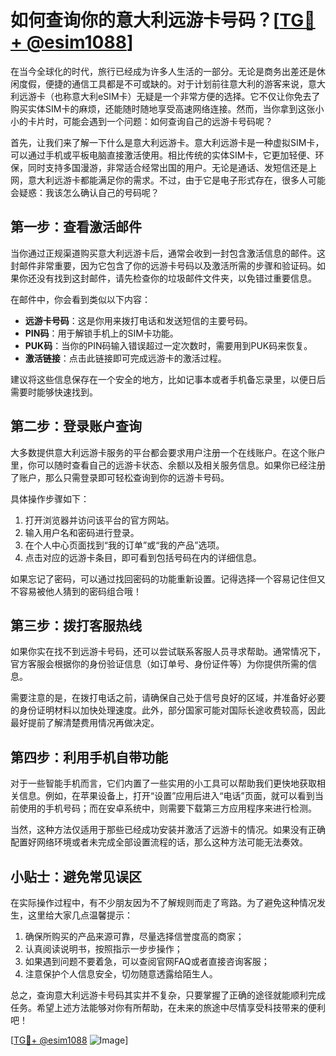 # 如何查询你的意大利远游卡号码？[[TG💪+ @esim1088](https://t.me/s/esim1088)]

在当今全球化的时代，旅行已经成为许多人生活的一部分。无论是商务出差还是休闲度假，便捷的通信工具都是不可或缺的。对于计划前往意大利的游客来说，意大利远游卡（也称意大利eSIM卡）无疑是一个非常方便的选择。它不仅让你免去了购买实体SIM卡的麻烦，还能随时随地享受高速网络连接。然而，当你拿到这张小小的卡片时，可能会遇到一个问题：如何查询自己的远游卡号码呢？

首先，让我们来了解一下什么是意大利远游卡。意大利远游卡是一种虚拟SIM卡，可以通过手机或平板电脑直接激活使用。相比传统的实体SIM卡，它更加轻便、环保，同时支持多国漫游，非常适合经常出国的用户。无论是通话、发短信还是上网，意大利远游卡都能满足你的需求。不过，由于它是电子形式存在，很多人可能会疑惑：我该怎么确认自己的号码呢？

## **第一步：查看激活邮件**

当你通过正规渠道购买意大利远游卡后，通常会收到一封包含激活信息的邮件。这封邮件非常重要，因为它包含了你的远游卡号码以及激活所需的步骤和验证码。如果你还没有找到这封邮件，请先检查你的垃圾邮件文件夹，以免错过重要信息。

在邮件中，你会看到类似以下内容：

- **远游卡号码**：这是你用来拨打电话和发送短信的主要号码。
- **PIN码**：用于解锁手机上的SIM卡功能。
- **PUK码**：当你的PIN码输入错误超过一定次数时，需要用到PUK码来恢复。
- **激活链接**：点击此链接即可完成远游卡的激活过程。

建议将这些信息保存在一个安全的地方，比如记事本或者手机备忘录里，以便日后需要时能够快速找到。

## **第二步：登录账户查询**

大多数提供意大利远游卡服务的平台都会要求用户注册一个在线账户。在这个账户里，你可以随时查看自己的远游卡状态、余额以及相关服务信息。如果你已经注册了账户，那么只需登录即可轻松查询到你的远游卡号码。

具体操作步骤如下：
1. 打开浏览器并访问该平台的官方网站。
2. 输入用户名和密码进行登录。
3. 在个人中心页面找到“我的订单”或“我的产品”选项。
4. 点击对应的远游卡条目，即可看到包括号码在内的详细信息。

如果忘记了密码，可以通过找回密码的功能重新设置。记得选择一个容易记住但又不容易被他人猜到的密码组合哦！

## **第三步：拨打客服热线**

如果你实在找不到远游卡号码，还可以尝试联系客服人员寻求帮助。通常情况下，官方客服会根据你的身份验证信息（如订单号、身份证件等）为你提供所需的信息。

需要注意的是，在拨打电话之前，请确保自己处于信号良好的区域，并准备好必要的身份证明材料以加快处理速度。此外，部分国家可能对国际长途收费较高，因此最好提前了解清楚费用情况再做决定。

## **第四步：利用手机自带功能**

对于一些智能手机而言，它们内置了一些实用的小工具可以帮助我们更快地获取相关信息。例如，在苹果设备上，打开“设置”应用后进入“电话”页面，就可以看到当前使用的手机号码；而在安卓系统中，则需要下载第三方应用程序来进行检测。

当然，这种方法仅适用于那些已经成功安装并激活了远游卡的情况。如果没有正确配置好网络环境或者未完成全部设置流程的话，那么这种方法可能无法奏效。

## **小贴士：避免常见误区**

在实际操作过程中，有不少朋友因为不了解规则而走了弯路。为了避免这种情况发生，这里给大家几点温馨提示：

1. 确保所购买的产品来源可靠，尽量选择信誉度高的商家；
2. 认真阅读说明书，按照指示一步步操作；
3. 如果遇到问题不要着急，可以查阅官网FAQ或者直接咨询客服；
4. 注意保护个人信息安全，切勿随意透露给陌生人。

总之，查询意大利远游卡号码其实并不复杂，只要掌握了正确的途径就能顺利完成任务。希望上述方法能够对你有所帮助，在未来的旅途中尽情享受科技带来的便利吧！

[[TG💪+ @esim1088](https://t.me/s/esim1088) ![Image](https://i.postimg.cc/4NQfJmqS/Snipaste-2025-05-13-00-14-12.png)]